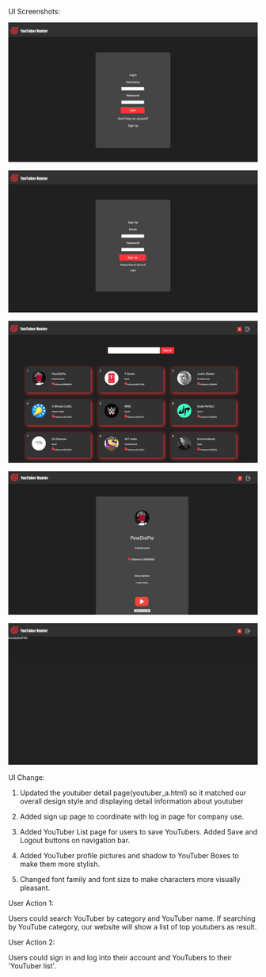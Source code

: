 UI Screenshots:

![alt text](m4-1.png)

![alt text](m4-2.png)

![alt text](m4-3.png)

![alt text](m4-4.png)

![alt text](m4-5.png)

UI Change: 

1. Updated the youtuber detail page(youtuber_a.html) so it matched our overall design style and displaying detail information
about youtuber

2. Added sign up page to coordinate with log in page for company use. 

3. Added YouTuber List page for users to save YouTubers. Added Save and Logout buttons on navigation bar.

4. Added YouTuber profile pictures and shadow to YouTuber Boxes to make them more stylish.

5. Changed font family and font size to make characters more visually pleasant.

User Action 1: 

Users could search YouTuber by category and YouTuber name. If searching by YouTube category, our website will show a list of top youtubers as result.

User Action 2: 

Users could sign in and log into their account and YouTubers to their 'YouTuber list'.
